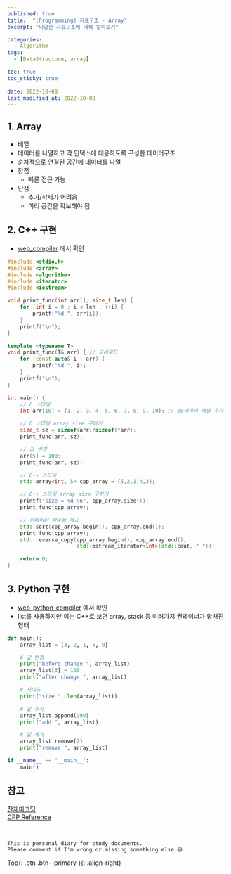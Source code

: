 ```yaml
---
published: true
title:  "[Programming] 자료구조 - Array"
excerpt: "다양한 자료구조에 대해 알아보기"

categories:
  - Algorithm
tags:
  - [DataStructure, array]

toc: true
toc_sticky: true
 
date: 2022-10-08
last_modified_at: 2022-10-08
---
```


## 1. Array

- 배열
- 데이터를 나열하고 각 인덱스에 대응하도록 구성한 데이터구조
- 순차적으로 연결된 공간에 데이터를 나열
- 장점
    - 빠른 접근 가능
- 단점
    - 추가/삭제가 어려움
    - 미리 공간을 확보해야 됨

## 2. C++ 구현
- [web_compiler](https://godbolt.org/) 에서 확인

```cpp
#include <stdio.h>
#include <array>
#include <algorithm>
#include <iterator>
#include <iostream>

void print_func(int arr[], size_t len) {
    for (int i = 0 ; i < len ; ++i) {
        printf("%d ", arr[i]);
    }
    printf("\n");
}

template <typename T>
void print_func(T& arr) { // 오버로드
    for (const auto& i : arr) {
        printf("%d ", i);
    }
    printf("\n");
}

int main() {
    // C 스타일
    int arr[10] = {1, 2, 3, 4, 5, 6, 7, 8, 9, 10}; // 10개짜리 배열 추가

    // C 스타일 array size 구하기 
    size_t sz = sizeof(arr)/sizeof(*arr);
    print_func(arr, sz);

    // 값 변경
    arr[5] = 100;
    print_func(arr, sz);

    // C++ 스타일
    std::array<int, 5> cpp_array = {5,2,1,4,3};

    // C++ 스타일 array size 구하기
    printf("size = %d \n", cpp_array.size());
    print_func(cpp_array);

    // 컨테이너 함수들 제공
    std::sort(cpp_array.begin(), cpp_array.end());
    print_func(cpp_array);
    std::reverse_copy(cpp_array.begin(), cpp_array.end(), 
                      std::ostream_iterator<int>(std::cout, " "));

    return 0;
}
```

## 3. Python 구현
- [web_python_compiler](https://www.onlinegdb.com/online_python_compiler) 에서 확인
- list를 사용하지만 이는 C++로 보면 array, stack 등 여러가지 컨테이너가 합쳐진 형태

```python
def main():
    array_list = [3, 2, 1, 5, 9]

    # 값 변경
    print("before change ", array_list)
    array_list[3] = 100
    print("after change ", array_list)

    # 사이즈
    print("size ", len(array_list))

    # 값 추가
    array_list.append(999)
    print("add ", array_list)

    # 값 제거
    array_list.remove(2)
    print("remove ", array_list)

if __name__ == "__main__":
	main()

```


## 참고
[잔재미코딩](https://www.fun-coding.org/DS&AL1-2.html)  
[CPP Reference](https://en.cppreference.com/w/cpp/container/array)

<br>

    This is personal diary for study documents.
    Please comment if I'm wrong or missing something else 😄. 

[Top](#){: .btn .btn--primary }{: .align-right}